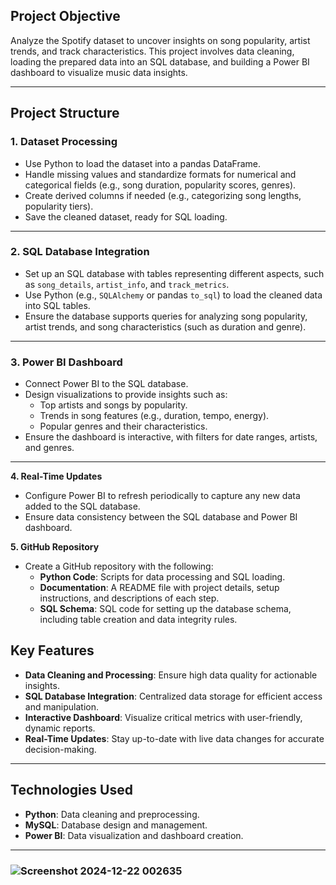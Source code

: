 ## Project Objective

Analyze the Spotify dataset to uncover insights on song popularity, artist trends, and track characteristics. This project involves data cleaning, loading the prepared data into an SQL database, and building a Power BI dashboard to visualize music data insights.

---

## Project Structure

### 1. Dataset Processing

- Use Python to load the dataset into a pandas DataFrame.
- Handle missing values and standardize formats for numerical and categorical fields (e.g., song duration, popularity scores, genres).
- Create derived columns if needed (e.g., categorizing song lengths, popularity tiers).
- Save the cleaned dataset, ready for SQL loading.

---

### 2. SQL Database Integration

- Set up an SQL database with tables representing different aspects, such as `song_details`, `artist_info`, and `track_metrics`.
- Use Python (e.g., `SQLAlchemy` or pandas `to_sql`) to load the cleaned data into SQL tables.
- Ensure the database supports queries for analyzing song popularity, artist trends, and song characteristics (such as duration and genre).

---

### 3. Power BI Dashboard

- Connect Power BI to the SQL database.
- Design visualizations to provide insights such as:
    - Top artists and songs by popularity.
    - Trends in song features (e.g., duration, tempo, energy).
    - Popular genres and their characteristics.
- Ensure the dashboard is interactive, with filters for date ranges, artists, and genres.

---

**4. Real-Time Updates**

- Configure Power BI to refresh periodically to capture any new data added to the SQL database.
- Ensure data consistency between the SQL database and Power BI dashboard.

 **5. GitHub Repository**

- Create a GitHub repository with the following:
    - **Python Code**: Scripts for data processing and SQL loading.
    - **Documentation**: A README file with project details, setup instructions, and descriptions of each step.
    - **SQL Schema**: SQL code for setting up the database schema, including table creation and data integrity rules.
 
## Key Features  
- **Data Cleaning and Processing**: Ensure high data quality for actionable insights.  
- **SQL Database Integration**: Centralized data storage for efficient access and manipulation.  
- **Interactive Dashboard**: Visualize critical metrics with user-friendly, dynamic reports.  
- **Real-Time Updates**: Stay up-to-date with live data changes for accurate decision-making.  

---

## Technologies Used  
- **Python**: Data cleaning and preprocessing.  
- **MySQL**: Database design and management.  
- **Power BI**: Data visualization and dashboard creation.
---
 ### ![Screenshot 2024-12-22 002635](https://github.com/user-attachments/assets/0e7bcd58-6d41-43d2-bb30-7f154d8d0c25)

